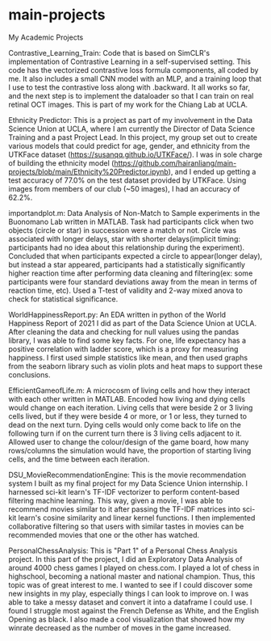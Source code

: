 # main-projects
My Academic Projects

Contrastive_Learning_Train: Code that is based on SimCLR's implementation of Contrastive Learning in a self-supervised setting. This code has the vectorized contrastive loss formula components, all coded by me. It also includes a small CNN model with an MLP, and a training loop that I use to test the contrastive loss along with .backward. It all works so far, and the next step is to implement the dataloader so that I can train on real retinal OCT images. This is part of my work for the Chiang Lab at UCLA. 

Ethnicity Predictor: This is a project as part of my involvement in the Data Science Union at UCLA, where I am currently the Director of Data Science Training and a past Project Lead. In this project, my group set out to create various models that could predict for age, gender, and ethnicity from the UTKFace dataset (https://susanqq.github.io/UTKFace/). I was in sole charge of building the ethnicity model (https://github.com/hairanliang/main-projects/blob/main/Ethnicity%20Predictor.ipynb), and I ended up getting a test accuracy of 77.0% on the test dataset provided by UTKFace. Using images from members of our club (~50 images), I had an accuracy of 62.2%.

importandplot.m: Data Analysis of Non-Match to Sample experiments in the Buonomano Lab written in MATLAB. Task had participants click when two objects
(circle or star) in succession were a match or not. Circle was associated with longer delays, star with shorter delays(implicit timing: participants had 
no idea about this relationship during the experiment). Concluded that when participants expected a circle to appear(longer delay), but instead a star 
appeared, participants had a statistically significantly higher reaction time after performing data cleaning and filtering(ex: some participants were 
four standard deviations away from the mean in terms of reaction time, etc). Used a T-test of validity and 2-way mixed anova to check for statistical
significance.

WorldHappinessReport.py: An EDA written in python of the World Happiness Report of 2021 I did as part of the Data Science Union at UCLA. After cleaning the data and checking for null values using the pandas library, I was able to find some key facts. For one, life expectancy has a positive correlation with ladder score, which is a proxy for measuring happiness. I first used simple statistics like mean, and then used graphs from the seaborn library such as violin plots and heat maps to support these conclusions.

EfficientGameofLife.m: A microcosm of living cells and how they interact with each other written in MATLAB. Encoded how living and dying cells would change 
on each iteration. Living cells that were beside 2 or 3 living cells lived, but if they were beside 4 or more, or 1 or less, they turned to dead on the
next turn. Dying cells would only come back to life on the following turn if on the current turn there is 3 living cells adjacent to it. Allowed user
to change the colour/design of the game board, how many rows/columns the simulation would have, the proportion of starting living cells, and the time 
between each iteration.

DSU_MovieRecommendationEngine: This is the movie recommendation system I built as my final project for my Data Science Union internship. I harnessed sci-kit learn's TF-IDF vectorizer to perform content-based filtering machine learning. This way, given a movie, I was able to recommend movies similar to it after passing the TF-IDF matrices into sci-kit learn's cosine similarity and linear kernel functions. I then implemented collaborative filtering so that users with similar tastes in movies can be recommended movies that one or the other has watched.

PersonalChessAnalysis: This is "Part 1" of a Personal Chess Analysis project. In this part of the project, I did an Exploratory Data Analysis of around 4000 chess games I played on chess.com. I played a lot of chess in highschool, becoming a national master and national champion. Thus, this topic was of great interest to me. I wanted to see if I could discover some new insights in my play, especially things I can look to improve on. I was able to take a messy dataset and convert it into a dataframe I could use. I found I struggle most against the French Defense as White, and the English Opening as black. I also made a cool visualization that showed how my winrate decreased as the number of moves in the game increased. 


